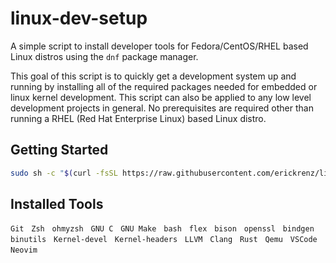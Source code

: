 # linux-dev-setup

A simple script to install developer tools for Fedora/CentOS/RHEL based Linux distros using the `dnf` package manager. 

This goal of this script is to quickly get a development system up and running by installing all of the required packages needed for embedded or linux kernel development. This script can also be applied to any low level development projects in general. No prerequisites are required other than running a RHEL (Red Hat Enterprise Linux) based Linux distro. 

## Getting Started

```bash
sudo sh -c "$(curl -fsSL https://raw.githubusercontent.com/erickrenz/linux-dev-setup/main/ansible-setup.sh)"
```

## Installed Tools

`Git` &nbsp;
`Zsh` &nbsp;
`ohmyzsh` &nbsp;
`GNU C` &nbsp;
`GNU Make` &nbsp;
`bash` &nbsp;
`flex` &nbsp;
`bison` &nbsp;
`openssl` &nbsp;
`bindgen` &nbsp;
`binutils` &nbsp;
`Kernel-devel` &nbsp;
`Kernel-headers` &nbsp;
`LLVM` &nbsp;
`Clang` &nbsp;
`Rust` &nbsp;
`Qemu` &nbsp;
`VSCode` &nbsp;
`Neovim` &nbsp;
